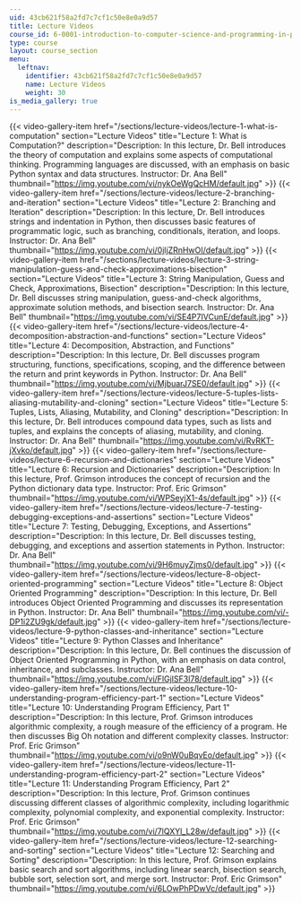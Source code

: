 ```yaml
---
uid: 43cb621f58a2fd7c7cf1c50e8e0a9d57
title: Lecture Videos
course_id: 6-0001-introduction-to-computer-science-and-programming-in-python-fall-2016
type: course
layout: course_section
menu:
  leftnav:
    identifier: 43cb621f58a2fd7c7cf1c50e8e0a9d57
    name: Lecture Videos
    weight: 30
is_media_gallery: true
---
```

{{< video-gallery-item href="/sections/lecture-videos/lecture-1-what-is-computation" section="Lecture Videos" title="Lecture 1: What is Computation?" description="Description: In this lecture, Dr. Bell introduces the theory of computation and explains some aspects of computational thinking. Programming languages are discussed, with an emphasis on basic Python syntax and data structures. Instructor: Dr. Ana Bell" thumbnail="https://img.youtube.com/vi/nykOeWgQcHM/default.jpg" >}} {{< video-gallery-item href="/sections/lecture-videos/lecture-2-branching-and-iteration" section="Lecture Videos" title="Lecture 2: Branching and Iteration" description="Description: In this lecture, Dr. Bell introduces strings and indentation in Python, then discusses basic features of programmatic logic, such as branching, conditionals, iteration, and loops. Instructor: Dr. Ana Bell" thumbnail="https://img.youtube.com/vi/0jljZRnHwOI/default.jpg" >}} {{< video-gallery-item href="/sections/lecture-videos/lecture-3-string-manipulation-guess-and-check-approximations-bisection" section="Lecture Videos" title="Lecture 3: String Manipulation, Guess and Check, Approximations, Bisection" description="Description: In this lecture, Dr. Bell discusses string manipulation, guess-and-check algorithms, approximate solution methods, and bisection search. Instructor: Dr. Ana Bell" thumbnail="https://img.youtube.com/vi/SE4P7IVCunE/default.jpg" >}} {{< video-gallery-item href="/sections/lecture-videos/lecture-4-decomposition-abstraction-and-functions" section="Lecture Videos" title="Lecture 4: Decomposition, Abstraction, and Functions" description="Description: In this lecture, Dr. Bell discusses program structuring, functions, specifications, scoping, and the difference between the return and print keywords in Python. Instructor: Dr. Ana Bell" thumbnail="https://img.youtube.com/vi/MjbuarJ7SE0/default.jpg" >}} {{< video-gallery-item href="/sections/lecture-videos/lecture-5-tuples-lists-aliasing-mutability-and-cloning" section="Lecture Videos" title="Lecture 5: Tuples, Lists, Aliasing, Mutability, and Cloning" description="Description: In this lecture, Dr. Bell introduces compound data types, such as lists and tuples, and explains the concepts of aliasing, mutability, and cloning. Instructor: Dr. Ana Bell" thumbnail="https://img.youtube.com/vi/RvRKT-jXvko/default.jpg" >}} {{< video-gallery-item href="/sections/lecture-videos/lecture-6-recursion-and-dictionaries" section="Lecture Videos" title="Lecture 6: Recursion and Dictionaries" description="Description: In this lecture, Prof. Grimson introduces the concept of recursion and the Python dictionary data type. Instructor: Prof. Eric Grimson" thumbnail="https://img.youtube.com/vi/WPSeyjX1-4s/default.jpg" >}} {{< video-gallery-item href="/sections/lecture-videos/lecture-7-testing-debugging-exceptions-and-assertions" section="Lecture Videos" title="Lecture 7: Testing, Debugging, Exceptions, and Assertions" description="Description: In this lecture, Dr. Bell discusses testing, debugging, and exceptions and assertion statements in Python. Instructor: Dr. Ana Bell" thumbnail="https://img.youtube.com/vi/9H6muyZjms0/default.jpg" >}} {{< video-gallery-item href="/sections/lecture-videos/lecture-8-object-oriented-programming" section="Lecture Videos" title="Lecture 8: Object Oriented Programming" description="Description: In this lecture, Dr. Bell introduces Object Oriented Programming and discusses its representation in Python. Instructor: Dr. Ana Bell" thumbnail="https://img.youtube.com/vi/-DP1i2ZU9gk/default.jpg" >}} {{< video-gallery-item href="/sections/lecture-videos/lecture-9-python-classes-and-inheritance" section="Lecture Videos" title="Lecture 9: Python Classes and Inheritance" description="Description: In this lecture, Dr. Bell continues the discussion of Object Oriented Programming in Python, with an emphasis on data control, inheritance, and subclasses. Instructor: Dr. Ana Bell" thumbnail="https://img.youtube.com/vi/FlGjISF3l78/default.jpg" >}} {{< video-gallery-item href="/sections/lecture-videos/lecture-10-understanding-program-efficiency-part-1" section="Lecture Videos" title="Lecture 10: Understanding Program Efficiency, Part 1" description="Description: In this lecture, Prof. Grimson introduces algorithmic complexity, a rough measure of the efficiency of a program. He then discusses Big Oh notation and different complexity classes. Instructor: Prof. Eric Grimson" thumbnail="https://img.youtube.com/vi/o9nW0uBqvEo/default.jpg" >}} {{< video-gallery-item href="/sections/lecture-videos/lecture-11-understanding-program-efficiency-part-2" section="Lecture Videos" title="Lecture 11: Understanding Program Efficiency, Part 2" description="Description: In this lecture, Prof. Grimson continues discussing different classes of algorithmic complexity, including logarithmic complexity, polynomial complexity, and exponential complexity. Instructor: Prof. Eric Grimson" thumbnail="https://img.youtube.com/vi/7lQXYl_L28w/default.jpg" >}} {{< video-gallery-item href="/sections/lecture-videos/lecture-12-searching-and-sorting" section="Lecture Videos" title="Lecture 12: Searching and Sorting" description="Description: In this lecture, Prof. Grimson explains basic search and sort algorithms, including linear search, bisection search, bubble sort, selection sort, and merge sort. Instructor: Prof. Eric Grimson" thumbnail="https://img.youtube.com/vi/6LOwPhPDwVc/default.jpg" >}}